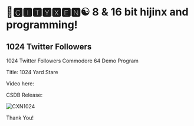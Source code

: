 # 🌆🅲🅸🆃🆈🆇🅴🅽☯️ 8 & 16 bit hijinx and programming!

## 1024 Twitter Followers

1024 Twitter Followers Commodore 64 Demo Program

Title: 1024 Yard Stare

Video here: 


CSDB Release:


![CXN1024](https://raw.githubusercontent.com/cityxen/ThankYou/master/1024_Subscribers/images/CXN1024.jpg)

Thank You!
